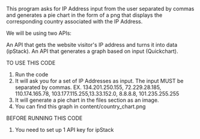 This program asks for IP Address input from the user separated by commas and generates a pie chart in the form of a png that displays the corresponding country associated with the IP Address.

We will be using two APIs:

An API that gets the website visitor's IP address and turns it into data (ipStack).
An API that generates a graph based on input (Quickchart).

TO USE THIS CODE
1. Run the code
2. It will ask you for a set of IP Addresses as input. The input MUST be separated by commas.
EX. 134.201.250.155, 72.229.28.185, 110.174.165.78, 103.177.115.255,13.33.152.0, 8.8.8.8, 101.235.255.255
3. It will generate a pie chart in the files section as an image.
4. You can find this graph in content/country_chart.png

BEFORE RUNNING THIS CODE
1. You need to set up 1 API key for ipStack


